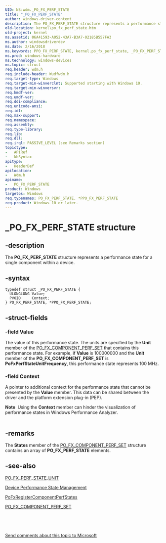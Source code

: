 ```yaml
---
UID: NS:wdm._PO_FX_PERF_STATE
title: "_PO_FX_PERF_STATE"
author: windows-driver-content
description: The PO_FX_PERF_STATE structure represents a performance state for a single component within a device.
old-location: kernel\po_fx_perf_state.htm
old-project: kernel
ms.assetid: 06A41593-A052-43A7-B3A7-02185B557FA3
ms.author: windowsdriverdev
ms.date: 2/16/2018
ms.keywords: PPO_FX_PERF_STATE, kernel.po_fx_perf_state, _PO_FX_PERF_STATE, wdm/PPO_FX_PERF_STATE, PPO_FX_PERF_STATE structure pointer [Kernel-Mode Driver Architecture], PO_FX_PERF_STATE structure [Kernel-Mode Driver Architecture], PO_FX_PERF_STATE, wdm/PO_FX_PERF_STATE, *PPO_FX_PERF_STATE
ms.prod: windows-hardware
ms.technology: windows-devices
ms.topic: struct
req.header: wdm.h
req.include-header: Wudfwdm.h
req.target-type: Windows
req.target-min-winverclnt: Supported starting with Windows 10.
req.target-min-winversvr: 
req.kmdf-ver: 
req.umdf-ver: 
req.ddi-compliance: 
req.unicode-ansi: 
req.idl: 
req.max-support: 
req.namespace: 
req.assembly: 
req.type-library: 
req.lib: 
req.dll: 
req.irql: PASSIVE_LEVEL (see Remarks section)
topictype:
-	APIRef
-	kbSyntax
apitype:
-	HeaderDef
apilocation:
-	Wdm.h
apiname:
-	PO_FX_PERF_STATE
product: Windows
targetos: Windows
req.typenames: PO_FX_PERF_STATE, *PPO_FX_PERF_STATE
req.product: Windows 10 or later.
---
```


# _PO_FX_PERF_STATE structure


## -description


The <b>PO_FX_PERF_STATE</b> structure represents a performance state for a single component within a device.


## -syntax


````
typedef struct _PO_FX_PERF_STATE {
  ULONGLONG Value;
  PVOID     Context;
} PO_FX_PERF_STATE, *PPO_FX_PERF_STATE;
````


## -struct-fields




### -field Value

The value of this performance state. The units are specified by the <b>Unit</b> member of the <a href="..\wudfwdm\ns-wudfwdm-_po_fx_component_perf_set.md">PO_FX_COMPONENT_PERF_SET</a> that contains this performance state. For example, if <b>Value</b> is 100000000 and the <b>Unit</b> member of the  <b>PO_FX_COMPONENT_PERF_SET</b> is <b>PoFxPerfStateUnitFrequency</b>, this performance state represents 100 MHz.


### -field Context

A pointer to additional context for the performance state that cannot be presented by the <b>Value</b> member. This data can be shared between the driver and the platform extension plug-in (PEP).

<div class="alert"><b>Note</b>  Using the <b>Context</b> member can hinder the visualization of performance states in Windows Performance Analyzer.</div>
<div> </div>

## -remarks



The <b>States</b> member of the <a href="..\wudfwdm\ns-wudfwdm-_po_fx_component_perf_set.md">PO_FX_COMPONENT_PERF_SET</a> structure contains an array of <b>PO_FX_PERF_STATE</b> elements. 




## -see-also

<a href="..\wudfwdm\ne-wudfwdm-_po_fx_perf_state_unit.md">PO_FX_PERF_STATE_UNIT</a>



<a href="https://msdn.microsoft.com/D5341D6D-7C71-43CB-9C70-7E939B32C33F">Device Performance State Management</a>



<a href="..\wdm\nf-wdm-pofxregistercomponentperfstates.md">PoFxRegisterComponentPerfStates</a>



<a href="..\wudfwdm\ns-wudfwdm-_po_fx_component_perf_set.md">PO_FX_COMPONENT_PERF_SET</a>



 

 

<a href="mailto:wsddocfb@microsoft.com?subject=Documentation%20feedback [kernel\kernel]:%20PO_FX_PERF_STATE structure%20 RELEASE:%20(2/16/2018)&amp;body=%0A%0APRIVACY STATEMENT%0A%0AWe use your feedback to improve the documentation. We don't use your email address for any other purpose, and we'll remove your email address from our system after the issue that you're reporting is fixed. While we're working to fix this issue, we might send you an email message to ask for more info. Later, we might also send you an email message to let you know that we've addressed your feedback.%0A%0AFor more info about Microsoft's privacy policy, see http://privacy.microsoft.com/en-us/default.aspx." title="Send comments about this topic to Microsoft">Send comments about this topic to Microsoft</a>

